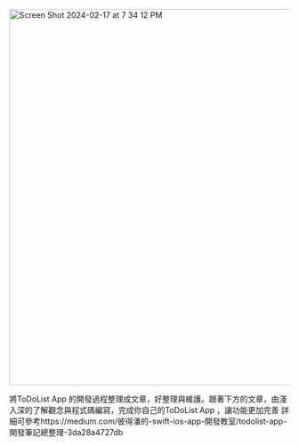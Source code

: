 <img width="676" alt="Screen Shot 2024-02-17 at 7 34 12 PM" src="https://github.com/stu9403133/ToDoListUIKit/assets/143880582/6382d4b3-1c79-42a1-8869-a7e2bb2bca69">

將ToDoList App 的開發過程整理成文章，好整理與維護。跟著下方的文章，由淺入深的了解觀念與程式碼編寫，完成你自己的ToDoList App ，讓功能更加完善
詳細可參考https://medium.com/彼得潘的-swift-ios-app-開發教室/todolist-app-開發筆記總整理-3da28a4727db
